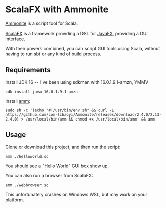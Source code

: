 # ScalaFX with Ammonite

[Ammonite](https://ammonite.io) is a script tool for Scala.

[ScalaFX](http://www.scalafx.org/) is a framework providing a DSL for [JavaFX](https://openjfx.io/), providing a GUI interface.

With their powers combined, you can script GUI tools using Scala, without having to run sbt or any kind of build process.

## Requirements

Install JDK 16 -- I've been using sdkman with 16.0.1.9.1-amzn, YMMV

```
sdk install java 16.0.1.9.1-amzn
```

Install [amm](https://ammonite.io/#ScalaScripts):

```
sudo sh -c '(echo "#!/usr/bin/env sh" && curl -L https://github.com/com-lihaoyi/Ammonite/releases/download/2.4.0/2.13-2.4.0) > /usr/local/bin/amm && chmod +x /usr/local/bin/amm' && amm
```

## Usage

Clone or download this project, and then run the script:

```
amm ./helloworld.sc
```

You should see a "Hello World" GUI box show up.

You can also run a browser from ScalaFX:

```
amm ./webbrowser.sc
```

This unfortunately crashes on Windows WSL, but may work on your platform.
